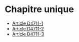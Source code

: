 #  Chapitre unique

* [Article D4711-1](./LEGIARTI000018527636.md)
* [Article D4711-2](./LEGIARTI000018527634.md)
* [Article D4711-3](./LEGIARTI000020398142.md)
